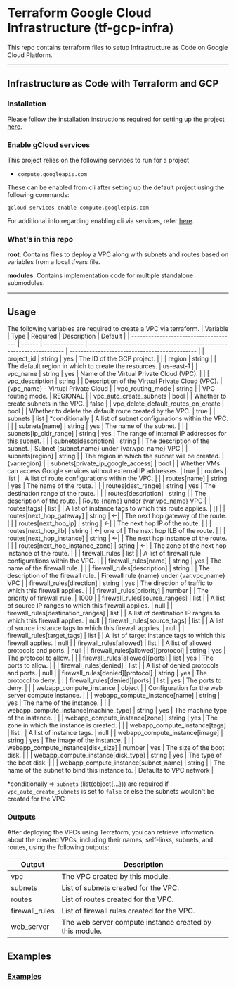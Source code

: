 # Terraform Google Cloud Infrastructure (tf-gcp-infra)

This repo contains terraform files to setup Infrastructure as Code on Google Cloud Platform.

---

## Infrastructure as Code with Terraform and GCP

### Installation

Please follow the installation instructions required for setting up the project [here](INSTALLATION.md).

### Enable gCloud services

This project relies on the following services to run for a project

- `compute.googleapis.com`

These can be enabled from cli after setting up the default project using the following commands:

    gcloud services enable compute.googleapis.com

For additional info regarding enabling cli via services, refer [here](https://cloud.google.com/sdk/gcloud/reference/services/enable).

### What's in  this repo

**root**: Contains files to deploy a VPC along with subnets and routes based on variables from a local tfvars file.

**modules**: Contains implementation code for multiple standalone submodules.

---

## Usage

The following variables are required to create a VPC via terraform.
| Variable                              | Type   | Required       | Description                                                           | Default                                       |
| ------------------------------------- | ------ | -------------- | --------------------------------------------------------------------- | --------------------------------------------- |
| project_id                            | string | yes            | The ID of the GCP project.                                            |                                               |
| region                                | string |                | The default region in which to create the resources.                  | us-east-1                                     |
| vpc_name                              | string | yes            | Name of the Virtual Private Cloud (VPC).                              |                                               |
| vpc_description                       | string |                | Description of the Virtual Private Cloud (VPC).                       | {vpc_name} - Virtual Private Cloud            |
| vpc_routing_mode                      | string |                | VPC routing mode.                                                     | REGIONAL                                      |
| vpc_auto_create_subnets               | bool   |                | Whether to create subnets in the VPC.                                 | false                                         |
| vpc_delete_default_routes_on_create   | bool   |                | Whether to delete the default route created by the VPC.               | true                                          |
| subnets                               | list   | *conditionally | A list of subnet configurations within the VPC.                       |                                               |
| subnets[name]                         | string | yes            | The name of the subnet.                                               |                                               |
| subnets[ip_cidr_range]                | string | yes            | The range of internal IP addresses for this subnet.                   |                                               |
| subnets[description]                  | string |                | The description of the subnet.                                        | Subnet {subnet.name} under {var.vpc_name} VPC |
| subnets[region]                       | string |                | The region in which the subnet will be created.                       | {var.region}                                  |
| subnets[private_ip_google_access]     | bool   |                | Whether VMs can access Google services without external IP addresses. | true                                          |
| routes                                | list   |                | A list of route configurations within the VPC.                        |                                               |
| routes[name]                          | string | yes            | The name of the route.                                                |                                               |
| routes[dest_range]                    | string | yes            | The destination range of the route.                                   |                                               |
| routes[description]                   | string |                | The description of the route.                                         | Route {name} under {var.vpc_name} VPC         |
| routes[tags]                          | list   |                | A list of instance tags to which this route applies.                  | []                                            |
| routes[next_hop_gateway]              | string | <-\|           | The next hop gateway of the route.                                    |                                               |
| routes[next_hop_ip]                   | string | <-\|           | The next hop IP of the route.                                         |                                               |
| routes[next_hop_ilb]                  | string | <-\|  one of   | The next hop ILB of the route.                                        |                                               |
| routes[next_hop_instance]             | string | <-\|           | The next hop instance of the route.                                   |                                               |
| routes[next_hop_instance_zone]        | string | <-\|           | The zone of the next hop instance of the route.                       |                                               |
| firewall_rules                        | list   |                | A list of firewall rule configurations within the VPC.                |                                               |
| firewall_rules[name]                  | string | yes            | The name of the firewall rule.                                        |                                               |
| firewall_rules[description]           | string |                | The description of the firewall rule.                                 | Firewall rule {name} under {var.vpc_name} VPC |
| firewall_rules[direction]             | string | yes            | The direction of traffic to which this firewall applies.              |                                               |
| firewall_rules[priority]              | number |                | The priority of firewall rule.                                        | 1000                                          |
| firewall_rules[source_ranges]         | list   |                | A list of source IP ranges to which this firewall applies.            | null                                          |
| firewall_rules[destination_ranges]    | list   |                | A list of destination IP ranges to which this firewall applies.       | null                                          |
| firewall_rules[source_tags]           | list   |                | A list of source instance tags to which this firewall applies.        | null                                          |
| firewall_rules[target_tags]           | list   |                | A list of target instance tags to which this firewall applies.        | null                                          |
| firewall_rules[allowed]               | list   |                | A list of allowed protocols and ports.                                | null                                          |
| firewall_rules[allowed]\[protocol]    | string | yes            | The protocol to allow.                                                |                                               |
| firewall_rules[allowed]\[ports]       | list   | yes            | The ports to allow.                                                   |                                               |
| firewall_rules[denied]                | list   |                | A list of denied protocols and ports.                                 | null                                          |
| firewall_rules[denied]\[protocol]     | string | yes            | The protocol to deny.                                                 |                                               |
| firewall_rules[denied]\[ports]        | list   | yes            | The ports to deny.                                                    |                                               |
| webapp_compute_instance               | object |                | Configuration for the web server compute instance.                    |                                               |
| webapp_compute_instance[name]         | string | yes            | The name of the instance.                                             |                                               |
| webapp_compute_instance[machine_type] | string | yes            | The machine type of the instance.                                     |                                               |
| webapp_compute_instance[zone]         | string | yes            | The zone in which the instance is created.                            |                                               |
| webapp_compute_instance[tags]         | list   |                | A list of instance tags.                                              | null                                          |
| webapp_compute_instance[image]        | string | yes            | The image of the instance.                                            |                                               |
| webapp_compute_instance[disk_size]    | number | yes            | The size of the boot disk.                                            |                                               |
| webapp_compute_instance[disk_type]    | string | yes            | The type of the boot disk.                                            |                                               |
| webapp_compute_instance[subnet_name]  | string |                | The name of the subnet to bind this instance to.                      | Defaults to VPC network                       |

\*conditionally => `subnets` (list(object{...})) are required if `vpc_auto_create_subnets` is set to `false` or else the subnets wouldn't be created for the VPC

### Outputs

After deploying the VPCs using Terraform, you can retrieve information about the created VPCs, including their names, self-links, subnets, and routes, using the following outputs:

| Output         | Description                                             |
| -------------- | ------------------------------------------------------- |
| vpc            | The VPC created by this module.                         |
| subnets        | List of subnets created for the VPC.                    |
| routes         | List of routes created for the VPC.                     |
| firewall_rules | List of firewall rules created for the VPC.             |
| web_server     | The web server compute instance created by this module. |

## Examples

### [Examples](EXAMPLES.md)
